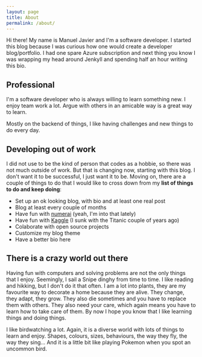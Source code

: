 ```yaml
---
layout: page
title: About
permalink: /about/
---
```


Hi there! My name is Manuel Javier and I'm a software developer. I started this blog because I was curious how one would create a developer blog/portfolio. I had one spare Azure subscription and next thing you know I was wrapping my head around Jenkyll and spending half an hour writing this bio.

## Professional

I'm a software developer who is always willing to learn something new. I enjoy team work a lot. Argue with others in an amicable way is a great way to learn.

Mostly on the backend of things, I like having challenges and new things to do every day.

## Developing out of work

I did not use to be the kind of person that codes as a hobbie, so there was not much outside of work. But that is changing now, starting with this blog. I don't want it to be successful, I just want it to be. Moving on, there are a couple of things to do that I would like to cross down from my **list of things to do and keep doing**:

- Set up an ok looking blog, with bio and at least one real post
- Blog at least every couple of months
- Have fun with [numerai](https://numer.ai/) (yeah, I'm into that lately)
- Have fun with [Kaggle](https://www.kaggle.com/) (I sunk with the Titanic couple of years ago)
- Colaborate with open source projects
- Customize my blog theme
- Have a better bio here

## There is a crazy world out there

Having fun with computers and solving problems are not the only things that I enjoy. Seemingly, I sail a Snipe dinghy from time to time. I like reading and hikking, but I don't do it that often. I am a lot into plants, they are my favourite way to decorate a home because they are alive. They change, they adapt, they grow. They also die sometimes and you have to replace them with others. They also need your care, which again means you have to learn how to take care of them. By now I hope you know that I like learning things and doing things.

I like birdwatching a lot. Again, it is a diverse world with lots of things to learn and enjoy. Shapes, colours, sizes, behaviours, the way they fly, the way they sing... And it is a little bit like playing Pokemon when you spot an uncommon bird.
